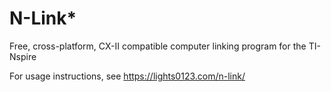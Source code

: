 # N-Link*

Free, cross-platform, CX-II compatible computer linking program for the TI-Nspire

For usage instructions, see https://lights0123.com/n-link/

